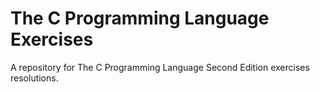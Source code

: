 # The C Programming Language Exercises
A repository for The C Programming Language Second Edition exercises resolutions.
